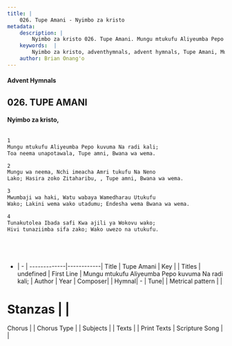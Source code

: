 ```yaml
---
title: |
    026. Tupe Amani - Nyimbo za kristo
metadata:
    description: |
        Nyimbo za kristo 026. Tupe Amani. Mungu mtukufu Aliyeumba Pepo kuvuma Na radi kali; Toa neema unapotawala, Tupe amni, Bwana wa wema.  
    keywords:  |
        Nyimbo za kristo, adventhymnals, advent hymnals, Tupe Amani, Mungu mtukufu Aliyeumba Pepo kuvuma Na radi kali;. 
    author: Brian Onang'o
---
```


#### Advent Hymnals
## 026. TUPE AMANI
####  Nyimbo za kristo,

```txt

1
Mungu mtukufu Aliyeumba Pepo kuvuma Na radi kali;
Toa neema unapotawala, Tupe amni, Bwana wa wema.

2
Mungu wa neema, Nchi imeacha Amri tukufu Na Neno
Lako; Hasira zoko Zitaharibu, , Tupe amni, Bwana wa wema.

3
Mwumbaji wa haki, Watu wabaya Wamedharau Utukufu
Wako; Lakini wema wako utadumu; Endesha wema Bwana wa wema.

4
Tunakutolea Ibada safi Kwa ajili ya Wokovu wako;
Hivi tunaziimba sifa zako; Wako uwezo na utukufu.






```

- |   -  |
-------------|------------|
Title | Tupe Amani |
Key |  |
Titles | undefined |
First Line | Mungu mtukufu Aliyeumba Pepo kuvuma Na radi kali; |
Author | 
Year | 
Composer| |
Hymnal|  - |
Tune|  |
Metrical pattern | |
# Stanzas |  |
Chorus |  |
Chorus Type |  |
Subjects | |
Texts |  |
Print Texts | 
Scripture Song |  |
    
